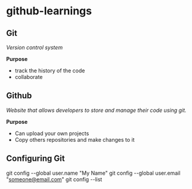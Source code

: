 # github-learnings

## Git
_Version control system_
	
 **Purpose**
	
 - track the history of the code
 - collaborate

## Github
_Website that allows developers to store and manage their code using git._

 **Purpose**
	
 - Can upload your own projects
 - Copy others repositories and make changes to it
	
## Configuring Git
git config --global user.name "My Name"
git config --global user.email "someone@email.com"
git config --list
